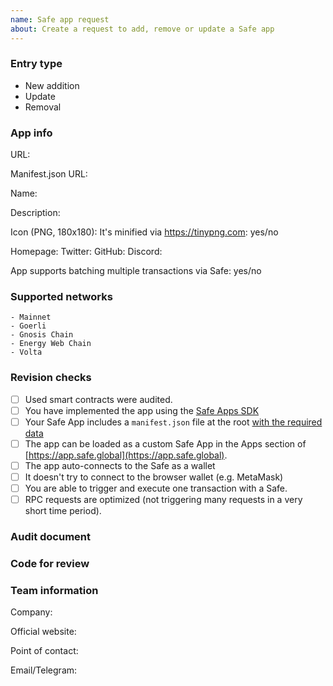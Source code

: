 ```yaml
---
name: Safe app request
about: Create a request to add, remove or update a Safe app
---
```


<!--
## ‼️ New submission process
Please note that from 🗓️ **01.01.24**, new Safe App submissions will first have to go through a [new pre-assessment form](https://forms.gle/PcDcaVx715LKrrQs8).

Do not create GitHub issues directly without submitting that from, otherwise they will not be accepted. Thank you!

---

BEFORE SUBMITTING:
    1. Please search to make sure this request has not been opened already
    2. Please make sure that you followed the instructions [in the README](https://github.com/5afe/safe-apps-list/blob/main/README.md)
    3. Your app is available on production chains and is production ready.
-->

### Entry type
<!--
delete those that don't apply
-->
   - New addition
   - Update
   - Removal

### App info

URL:

Manifest.json URL:

Name:

Description:

Icon (PNG, 180x180):
It's minified via https://tinypng.com: yes/no

Homepage:
Twitter:
GitHub:
Discord:

App supports batching multiple transactions via Safe: yes/no

### Supported networks
<!--
This field is optional, except when adding a new app. An app can be compatible with one or many networks.
Just list the ones that are compatible.
-->
    - Mainnet
    - Goerli
    - Gnosis Chain
    - Energy Web Chain
    - Volta

### Revision checks
<!--
Please tell us if you did any of these checks
-->
 - [ ] Used smart contracts were audited.
 - [ ] You have implemented the app using the [Safe Apps SDK](https://github.com/safe-global/safe-apps-sdk)
 - [ ] Your Safe App includes a `manifest.json` file at the root [with the required data](https://github.com/5afe/safe-apps-list/blob/main/README.md)
 - [ ] The app can be loaded as a custom Safe App in the Apps section of [https://app.safe.global](https://app.safe.global).
 - [ ] The app auto-connects to the Safe as a wallet
 - [ ] It doesn't try to connect to the browser wallet (e.g. MetaMask)
 - [ ] You are able to trigger and execute one transaction with a Safe.
 - [ ] RPC requests are optimized (not triggering many requests in a very short time period).

### Audit document
<!--
Link to smart contracts audit.
-->

### Code for review
<!--
Link to git repository where the app is published.
-->

### Team information

Company:

Official website:

Point of contact:

Email/Telegram:

